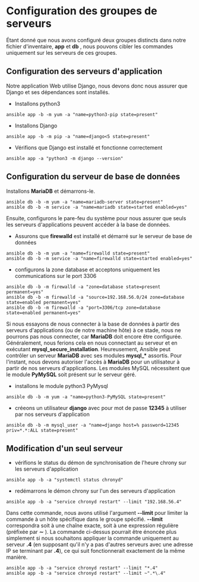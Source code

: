 # Configuration des groupes de serveurs

Étant donné que nous avons configuré deux groupes distincts dans notre fichier d'inventaire, **app** et **db** , nous pouvons cibler les commandes uniquement sur les serveurs de ces groupes.

## Configuration des serveurs d'application

Notre application Web utilise Django, nous devons donc nous assurer que Django et ses dépendances sont installés.

- Installons python3

```
ansible app -b -m yum -a "name=python3-pip state=present"
```

- Installons Django

```
ansible app -b -m pip -a "name=django<5 state=present"
```

- Vérifions que Django est installé et fonctionne correctement

```
ansible app -a "python3 -m django --version"
```

## Configuration du serveur de base de données

Installons **MariaDB** et démarrons-le.

```
ansible db -b -m yum -a "name=mariadb-server state=present"
ansible db -b -m service -a "name=mariadb state=started enabled=yes"
```

Ensuite, configurons le pare-feu du système pour nous assurer que seuls les serveurs d'applications peuvent accéder à la base de données.

- Assurons que **firewalld** est installé et démarré sur le serveur de base de données

```
ansible db -b -m yum -a "name=firewalld state=present"
ansible db -b -m service -a "name=firewalld state=started enabled=yes"
```

- configurons la zone database et acceptons uniquement les communications sur le port 3306

```
ansible db -b -m firewalld -a "zone=database state=present permanent=yes"
ansible db -b -m firewalld -a "source=192.168.56.0/24 zone=database state=enabled permanent=yes"
ansible db -b -m firewalld -a "port=3306/tcp zone=database state=enabled permanent=yes"
```

Si nous essayons de nous connecter à la base de données à partir des serveurs d'applications (ou de notre machine hôte) à ce stade, nous ne pourrons pas nous connecter, car **MariaDB** doit encore être configurée.
Généralement, nous ferions cela en nous connectant au serveur et en exécutant **mysql_secure_installation**. Heureusement, Ansible peut contrôler un serveur **MariaDB** avec ses modules **mysql_\*** assortis. Pour l'instant, nous devons autoriser l'accès à **MariaDB** pour un utilisateur à partir de nos serveurs d'applications. Les modules MySQL nécessitent que le module **PyMySQL** soit présent sur le serveur géré.

- installons le module python3 PyMysql

```
ansible db -b -m yum -a "name=python3-PyMySQL state=present"
```

- créeons un utilisateur **django** avec pour mot de passe **12345** à utiliser par nos serveurs d'application

```
ansible db -b -m mysql_user -a "name=django host=% password=12345 priv=*.*:ALL state=present"
```

## Modification d'un seul serveur

- vérifions le status du démon de synchronisation de l'heure chrony sur les serveurs d'application

```
ansible app -b -a "systemctl status chronyd"
```

- redémarrons le démon chrony sur l'un des serveurs d'application

```
ansible app -b -a "service chronyd restart" --limit "192.168.56.4"
```

Dans cette commande, nous avons utilisé l'argument **--limit** pour limiter la commande à un hôte spécifique dans le groupe spécifié. **--limit** correspondra soit à une chaîne exacte, soit à une expression régulière (préfixée par **∼** ). La commande ci-dessus pourrait être énoncée plus simplement si nous souhaitons appliquer la commande uniquement au serveur **.4** (en supposant qu'il n'y a pas d'autres serveurs avec une adresse IP se terminant par **.4**), ce qui suit fonctionnerait exactement de la même manière.

```
ansible app -b -a "service chronyd restart" --limit "*.4"
ansible app -b -a "service chronyd restart" --limit ~".*\.4"
```